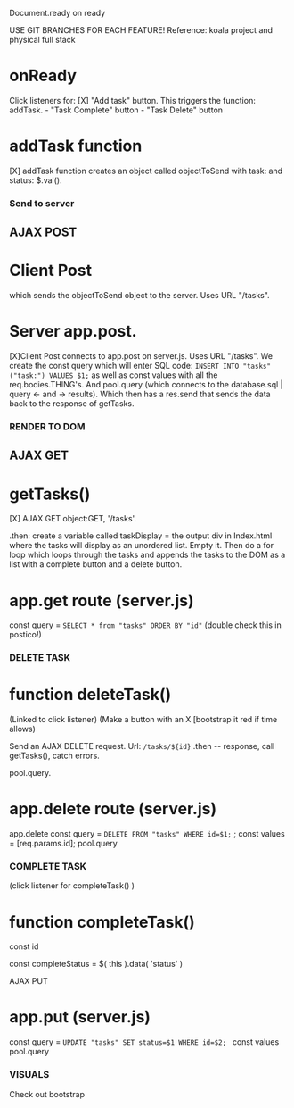 

Document.ready on ready

USE GIT BRANCHES FOR EACH FEATURE!
Reference: koala project
and physical full stack

# onReady
Click listeners for:
    [X] "Add task" button. This triggers the function: addTask. 
    - "Task Complete" button 
    - "Task Delete" button    
    
# addTask function
[X] addTask function creates an object called objectToSend with task: and status: $.val(). 


### Send to server 

## AJAX POST
# Client Post 
which sends the objectToSend object to the server. Uses URL "/tasks".

# Server app.post.
[X]Client Post connects to app.post on server.js. Uses URL "/tasks". 
We create the const query which will enter SQL code: `INSERT INTO "tasks" ("task:") VALUES $1;` 
as well as const values with all the req.bodies.THING's. 
And pool.query (which connects to the database.sql | query <- and -> results). Which then has a res.send that sends the data back to the response of getTasks.


### RENDER TO DOM

## AJAX GET 
# getTasks()
[X] AJAX GET object:GET, '/tasks'.

.then: create a variable called taskDisplay = the output div in Index.html where the tasks will display as an unordered list.
Empty it.
Then do a for loop which loops through the tasks and appends the tasks to the DOM as a list with a complete button and a delete button. 

# app.get route (server.js)
const query = `SELECT * from "tasks" ORDER BY "id"` (double check this in postico!)

### DELETE TASK
# function deleteTask()
(Linked to click listener)
(Make a button with an X [bootstrap it red if time allows)

Send an AJAX DELETE request. Url: `/tasks/${id}` 
.then -- response, call getTasks(), catch errors.

pool.query.

# app.delete route (server.js)
app.delete
    const query = `DELETE FROM "tasks" WHERE id=$1;` ;
    const values = [req.params.id];
    pool.query

### COMPLETE TASK
(click listener for completeTask() )
# function completeTask()
const id 

const completeStatus = $( this ).data( 'status' )

AJAX PUT

# app.put (server.js)
const query = `UPDATE "tasks" SET status=$1 WHERE id=$2; ` 
const values
pool.query



### VISUALS
Check out bootstrap










